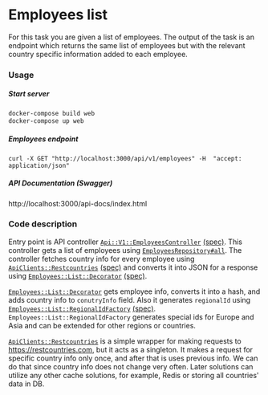 # Employees list

For this task you are given a list of employees. The output of the task is an endpoint which returns the same list of employees but with the relevant country specific information added to each employee.

### Usage

##### Start server
```bash
docker-compose build web
docker-compose up web
```

##### Employees endpoint
`curl -X GET "http://localhost:3000/api/v1/employees" -H  "accept: application/json"`

##### API Documentation (Swagger)
http://localhost:3000/api-docs/index.html

### Code description

Entry point is API controller [`Api::V1::EmployeesController`](https://github.com/evheny0/employees_platform/blob/master/app/controllers/api/v1/employees_controller.rb) [(spec)](https://github.com/evheny0/employees_platform/blob/master/spec/requests/api/v1/employees_spec.rb). This controller gets a list of employees using [`EmployeesRepository#all`](https://github.com/evheny0/employees_platform/blob/master/app/repositories/employees_repository.rb). The controller fetches country info for every employee using [`ApiClients::Restcountries`](https://github.com/evheny0/employees_platform/blob/master/lib/api_clients/restcountries.rb) [(spec)](https://github.com/evheny0/employees_platform/blob/master/spec/lib/api_clients/restcountries_spec.rb) and converts it into JSON for a response using [`Employees::List::Decorator`](https://github.com/evheny0/employees_platform/blob/master/app/domains/employees/list/decorator.rb) [(spec)](https://github.com/evheny0/employees_platform/blob/master/spec/domains/employees/list/decorator_spec.rb).

[`Employees::List::Decorator`](https://github.com/evheny0/employees_platform/blob/master/app/domains/employees/list/decorator.rb) gets employee info, converts it into a hash, and adds country info to `conutryInfo` field. Also it generates `regionalId` using [`Employees::List::RegionalIdFactory`](https://github.com/evheny0/employees_platform/blob/master/app/domains/employees/list/regional_id_factory.rb) [(spec)](https://github.com/evheny0/employees_platform/blob/master/spec/domains/employees/list/regional_id_factory_spec.rb). `Employees::List::RegionalIdFactory` generates special ids for Europe and Asia and can be extended for other regions or countries.

[`ApiClients::Restcountries`](https://github.com/evheny0/employees_platform/blob/master/lib/api_clients/restcountries.rb) is a simple wrapper for making requests to https://restcountries.com, but it acts as a singleton. It makes a request for specific country info only once, and after that is uses previous info. We can do that since country info does not change very often. Later solutions can utilize any other cache solutions, for example, Redis or storing all countries' data in DB.
